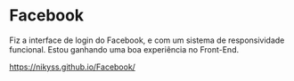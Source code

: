 # Facebook
Fiz a interface de login do Facebook, e com um sistema de responsividade funcional. Estou ganhando uma boa experiência no Front-End.

https://nikyss.github.io/Facebook/
